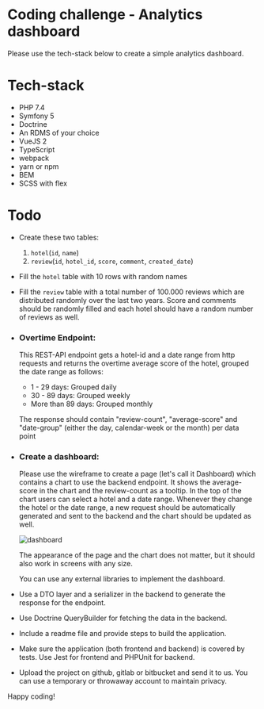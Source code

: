 # Coding challenge - Analytics dashboard 
Please use the tech-stack below to create a simple analytics dashboard.

# Tech-stack
- PHP 7.4
- Symfony 5
- Doctrine
- An RDMS of your choice
- VueJS 2
- TypeScript
- webpack
- yarn or npm
- BEM
- SCSS with flex
 
# Todo
- Create these two tables: 
    1) `hotel`(`id`, `name`)
    2) `review`(`id`, `hotel_id`, `score`, `comment`, `created_date`)
- Fill the `hotel` table with 10 rows with random names
- Fill the `review` table with a total number of 100.000 reviews which are distributed randomly over the last two years. Score and comments should be randomly filled and each hotel should have a random number of reviews as well.

- ### Overtime Endpoint:
  This REST-API endpoint gets a hotel-id and a date range from http requests and returns the overtime average score of the hotel, grouped the date range as follows:
  - 1 - 29 days: Grouped daily
  - 30 - 89 days: Grouped weekly
  - More than 89 days: Grouped monthly
  
  The response should contain "review-count", "average-score" and "date-group" (either the day, calendar-week or the month) per data point
  
- ### Create a dashboard:
  Please use the wireframe to create a page (let's call it Dashboard) which contains a chart to use the backend endpoint. It shows the average-score in the chart and the review-count as a tooltip. In the top of the chart users can select a hotel and a date range. Whenever they change the hotel or the date range, a new request should be automatically generated and sent to the backend and the chart should be updated as well.

  ![dashboard](fullstack-dashboard-wireframe.png)
  
  The appearance of the page and the chart does not matter, but it should also work in screens with any size.
  
  You can use any external libraries to implement the dashboard.
  
- Use a DTO layer and a serializer in the backend to generate the response for the endpoint.
- Use Doctrine QueryBuilder for fetching the data in the backend.
- Include a readme file and provide steps to build the application.
- Make sure the application (both frontend and backend) is covered by tests. Use Jest for frontend and PHPUnit for backend.
- Upload the project on github, gitlab or bitbucket and send it to us. You can use a temporary or throwaway account to maintain privacy.

Happy coding!

